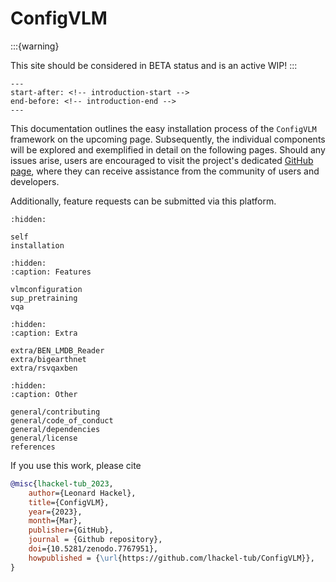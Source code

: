 # ConfigVLM

:::{warning}

This site should be considered in BETA status and is an active WIP!
:::

```{include} ../README.md
---
start-after: <!-- introduction-start -->
end-before: <!-- introduction-end -->
---
```

This documentation outlines the easy installation process of the
`ConfigVLM` framework on the upcoming page.
Subsequently, the individual components will be explored and exemplified in detail on the following pages.
Should any issues arise, users are encouraged to visit the project's dedicated [GitHub page](https://github.com/lhackel-tub/ConfigVLM),
where they can receive assistance from the community of users and developers.

Additionally, feature requests can be submitted via this platform.

```{toctree}
:hidden:

self
installation
```

```{toctree}
:hidden:
:caption: Features

vlmconfiguration
sup_pretraining
vqa
```

```{toctree}
:hidden:
:caption: Extra

extra/BEN_LMDB_Reader
extra/bigearthnet
extra/rsvqaxben
```

```{toctree}
:hidden:
:caption: Other

general/contributing
general/code_of_conduct
general/dependencies
general/license
references
```

If you use this work, please cite

```bibtex
@misc{lhackel-tub_2023,
    author={Leonard Hackel},
    title={ConfigVLM},
    year={2023},
    month={Mar},
    publisher={GitHub},
    journal = {Github repository},
    doi={10.5281/zenodo.7767951},
    howpublished = {\url{https://github.com/lhackel-tub/ConfigVLM}},
}
